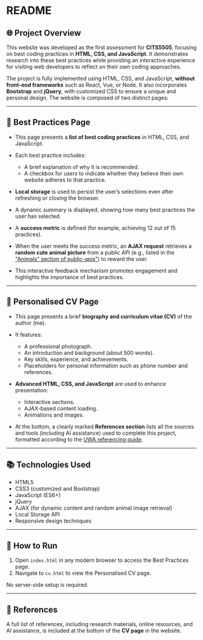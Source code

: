 # README

## 🌐 Project Overview

This website was developed as the first assessment for **CITS5505**, focusing on best coding practices in **HTML, CSS, and JavaScript**. It demonstrates research into these best practices while providing an interactive experience for visiting web developers to reflect on their own coding approaches.

The project is fully implemented using HTML, CSS, and JavaScript, **without front-end frameworks** such as React, Vue, or Node. It also incorporates **Bootstrap** and **jQuery**, with customized CSS to ensure a unique and personal design. The website is composed of two distinct pages:

---

## 📄 Best Practices Page

* This page presents a **list of best coding practices** in HTML, CSS, and JavaScript.
* Each best practice includes:

  * A brief explanation of why it is recommended.
  * A checkbox for users to indicate whether they believe their own website adheres to that practice.
* **Local storage** is used to persist the user’s selections even after refreshing or closing the browser.
* A dynamic summary is displayed, showing how many best practices the user has selected.
* A **success metric** is defined (for example, achieving 12 out of 15 practices).
* When the user meets the success metric, an **AJAX request** retrieves a **random cute animal picture** from a public API (e.g., listed in the ["Animals" section of public-apis"](https://github.com/public-apis/public-apis)) to reward the user.
* This interactive feedback mechanism promotes engagement and highlights the importance of best practices.

---

## 📄 Personalised CV Page

* This page presents a brief **biography and curriculum vitae (CV)** of the author (me).
* It features:

  * A professional photograph.
  * An introduction and background (about 500 words).
  * Key skills, experience, and achievements.
  * Placeholders for personal information such as phone number and references.
* **Advanced HTML, CSS, and JavaScript** are used to enhance presentation:

  * Interactive sections.
  * AJAX-based content loading.
  * Animations and images.
* At the bottom, a clearly marked **References section** lists all the sources and tools (including AI assistance) used to complete this project, formatted according to the [UWA referencing guide](https://guides.library.uwa.edu.au/referencinguwa).

---

## 📚 Technologies Used

* HTML5
* CSS3 (customized and Bootstrap)
* JavaScript (ES6+)
* jQuery
* AJAX (for dynamic content and random animal image retrieval)
* Local Storage API
* Responsive design techniques

---

## 🚀 How to Run

1. Open `index.html` in any modern browser to access the Best Practices page.
2. Navigate to `cv.html` to view the Personalised CV page.

No server-side setup is required.

---

## 🔗 References

A full list of references, including research materials, online resources, and AI assistance, is included at the bottom of the **CV page** in the website.
